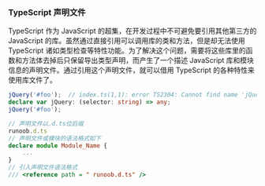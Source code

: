 ### TypeScript 声明文件

TypeScript 作为 JavaScript 的超集，在开发过程中不可避免要引用其他第三方的 JavaScript 的库。虽然通过直接引用可以调用库的类和方法，但是却无法使用TypeScript 诸如类型检查等特性功能。为了解决这个问题，需要将这些库里的函数和方法体去掉后只保留导出类型声明，而产生了一个描述 JavaScript 库和模块信息的声明文件。通过引用这个声明文件，就可以借用 TypeScript 的各种特性来使用库文件了。

```ts
jQuery('#foo');  // index.ts(1,1): error TS2304: Cannot find name 'jQuery'.
declare var jQuery: (selector: string) => any;
jQuery('#foo');
```

```ts
// 声明文件以.d.ts位后缀
runoob.d.ts
// 声明文件或模块的语法格式如下
declare module Module_Name {
	...
}
// 引入声明文件语法格式
/// <reference path = " runoob.d.ts" />
```

